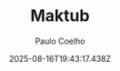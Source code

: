 ---
title: "Maktub"
date: "2025-08-16T19:43:17.438Z"
author: "Paulo Coelho"
read_year: "NO"
recommendation: '3'
url: /bookshelf/maktub
---